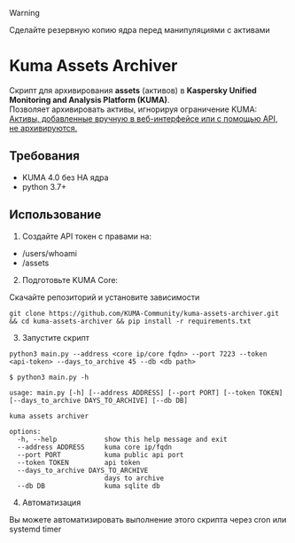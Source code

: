 
> [!WARNING]  
> Сделайте резервную копию ядра перед манипуляциями с активами

# Kuma Assets Archiver

Скрипт для архивирования **assets** (активов) в **Kaspersky Unified Monitoring and Analysis Platform (KUMA)**.  
Позволяет архивировать активы, игнорируя ограничение KUMA: [Активы, добавленные вручную в веб-интерфейсе или с помощью API, не архивируются.](https://support.kaspersky.com/help/KUMA/4.0/ru-RU/263817.htm)


## Требования

- KUMA 4.0 без HA ядра
- python 3.7+


## Использование

1. Создайте API токен с правами на: 
- /users/whoami
- /assets

2. Подготовьте KUMA Core:

Скачайте репозиторий и установите зависимости
```
git clone https://github.com/KUMA-Community/kuma-assets-archiver.git && cd kuma-assets-archiver && pip install -r requirements.txt
```

3. Запустите скрипт

```
python3 main.py --address <core ip/core fqdn> --port 7223 --token <api-token> --days_to_archive 45 --db <db path>
```

```
$ python3 main.py -h

usage: main.py [-h] [--address ADDRESS] [--port PORT] [--token TOKEN] [--days_to_archive DAYS_TO_ARCHIVE] [--db DB]

kuma assets archiver

options:
  -h, --help            show this help message and exit
  --address ADDRESS     kuma core ip/fqdn
  --port PORT           kuma public api port
  --token TOKEN         api token
  --days_to_archive DAYS_TO_ARCHIVE
                        days to archive
  --db DB               kuma sqlite db
```

4. Автоматизация  


Вы можете автоматизировать выполнение этого скрипта через cron или systemd timer

